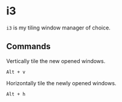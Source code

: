 # i3

`i3` is my tiling window manager of choice.

## Commands

Vertically tile the new opened windows.

```text
Alt + v
```

Horizontally tile the newly opened windows.

```text
Alt + h
```
